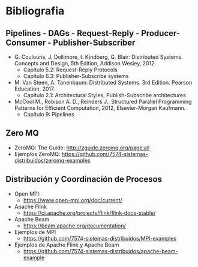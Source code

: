 # Bibliografia

## Pipelines - DAGs - Request-Reply - Producer-Consumer - Publisher-Subscriber

* G. Coulouris, J. Dollimore, t. Kindberg, G. Blair: Distributed Systems. Concepts and Design, 5th Edition, Addison Wesley, 2012.
    * Capítulo 5.2: Request-Reply Protocols     
    * Capítulo 6.3: Publisher-Subscribe systems
* M. Van Steen, A. Tanenbaum: Distributed Systems. 3rd Edition. Pearson Education, 2017.
    * Capítulo 2.1: Architectural Styles, Publish-Subscribe architectures
* McCool M., Robison A. D., Reinders J., Structured Parallel Programming Patterns for Efficient Computation, 2012, Elsevier-Morgan Kaufmann.
    * Capítulo 9: Pipelines


## Zero MQ

* ZeroMQ: The Guide: http://zguide.zeromq.org/page:all
* Ejemplos ZeroMQ: https://github.com/7574-sistemas-distribuidos/zeromq-examples


## Distribución y Coordinación de Procesos

*  Open MPI:
    * https://www.open-mpi.org/doc/current/
*  Apache Flink
    * https://ci.apache.org/projects/flink/flink-docs-stable/
*  Apache Beam
    * https://beam.apache.org/documentation/
*  Ejemplos de MPI
    * https://github.com/7574-sistemas-distribuidos/MPI-examples
*  Ejemplos de Apache Flink y Apache Beam
    * https://github.com/7574-sistemas-distribuidos/apache-beam-example